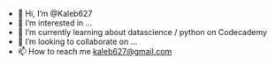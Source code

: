 - 👋 Hi, I’m @Kaleb627
- 👀 I’m interested in ...
- 🌱 I’m currently learning about datascience / python on Codecademy
- 💞️ I’m looking to collaborate on ...
- 📫 How to reach me kaleb627@gmail.com

<!---
Kaleb627/Kaleb627 is a ✨ special ✨ repository because its `README.md` (this file) appears on your GitHub profile.
You can click the Preview link to take a look at your changes.
--->
